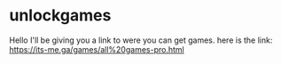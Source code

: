 # unlockgames
Hello I'll be giving you a link to were you can get games.
here is the link: https://its-me.ga/games/all%20games-pro.html
